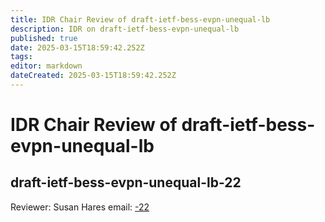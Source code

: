 ```yaml
---
title: IDR Chair Review of draft-ietf-bess-evpn-unequal-lb
description: IDR on draft-ietf-bess-evpn-unequal-lb
published: true
date: 2025-03-15T18:59:42.252Z
tags: 
editor: markdown
dateCreated: 2025-03-15T18:59:42.252Z
---
```


# IDR Chair Review of draft-ietf-bess-evpn-unequal-lb


## draft-ietf-bess-evpn-unequal-lb-22
Reviewer: Susan Hares
email: [-22]( https://mailarchive.ietf.org/arch/msg/bess/4iVjl_uu50uGMppbCRNvhd9Q2mE/)

### 

